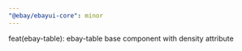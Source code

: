 ```yaml
---
"@ebay/ebayui-core": minor
---
```


feat(ebay-table): ebay-table base component with density attribute

